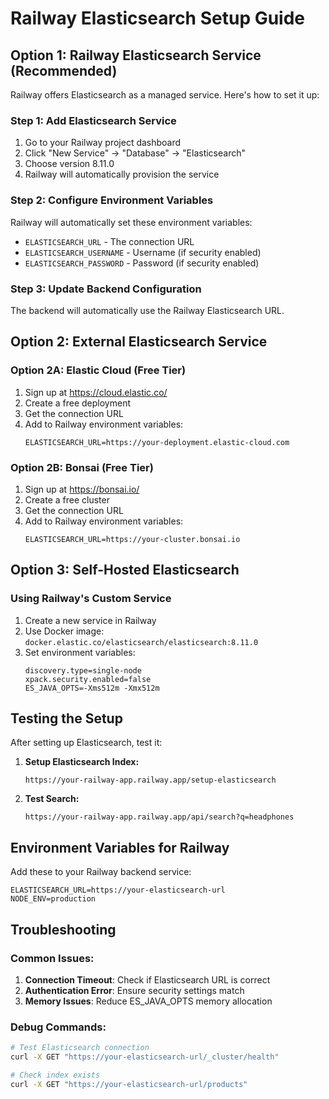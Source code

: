 # Railway Elasticsearch Setup Guide

## Option 1: Railway Elasticsearch Service (Recommended)

Railway offers Elasticsearch as a managed service. Here's how to set it up:

### Step 1: Add Elasticsearch Service
1. Go to your Railway project dashboard
2. Click "New Service" → "Database" → "Elasticsearch"
3. Choose version 8.11.0
4. Railway will automatically provision the service

### Step 2: Configure Environment Variables
Railway will automatically set these environment variables:
- `ELASTICSEARCH_URL` - The connection URL
- `ELASTICSEARCH_USERNAME` - Username (if security enabled)
- `ELASTICSEARCH_PASSWORD` - Password (if security enabled)

### Step 3: Update Backend Configuration
The backend will automatically use the Railway Elasticsearch URL.

## Option 2: External Elasticsearch Service

### Option 2A: Elastic Cloud (Free Tier)
1. Sign up at https://cloud.elastic.co/
2. Create a free deployment
3. Get the connection URL
4. Add to Railway environment variables:
   ```
   ELASTICSEARCH_URL=https://your-deployment.elastic-cloud.com
   ```

### Option 2B: Bonsai (Free Tier)
1. Sign up at https://bonsai.io/
2. Create a free cluster
3. Get the connection URL
4. Add to Railway environment variables:
   ```
   ELASTICSEARCH_URL=https://your-cluster.bonsai.io
   ```

## Option 3: Self-Hosted Elasticsearch

### Using Railway's Custom Service
1. Create a new service in Railway
2. Use Docker image: `docker.elastic.co/elasticsearch/elasticsearch:8.11.0`
3. Set environment variables:
   ```
   discovery.type=single-node
   xpack.security.enabled=false
   ES_JAVA_OPTS=-Xms512m -Xmx512m
   ```

## Testing the Setup

After setting up Elasticsearch, test it:

1. **Setup Elasticsearch Index:**
   ```
   https://your-railway-app.railway.app/setup-elasticsearch
   ```

2. **Test Search:**
   ```
   https://your-railway-app.railway.app/api/search?q=headphones
   ```

## Environment Variables for Railway

Add these to your Railway backend service:

```env
ELASTICSEARCH_URL=https://your-elasticsearch-url
NODE_ENV=production
```

## Troubleshooting

### Common Issues:
1. **Connection Timeout**: Check if Elasticsearch URL is correct
2. **Authentication Error**: Ensure security settings match
3. **Memory Issues**: Reduce ES_JAVA_OPTS memory allocation

### Debug Commands:
```bash
# Test Elasticsearch connection
curl -X GET "https://your-elasticsearch-url/_cluster/health"

# Check index exists
curl -X GET "https://your-elasticsearch-url/products"
``` 